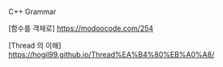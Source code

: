 
C++ Grammar

[함수를 객체로] <https://modoocode.com/254>

[Thread 의 이해] <https://hogil99.github.io/Thread%EA%B4%80%EB%A0%A8/>
